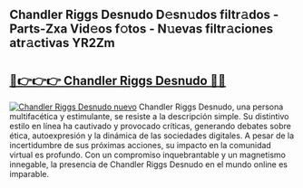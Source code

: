 ## Chandler Riggs Desnudo D𝚎sn𝚞dos filtr𝚊dos - Parts-Zxa Vid𝚎os f𝚘tos - N𝚞evas filtr𝚊ciones atr𝚊ctivas YR2Zm

# <h2><a href="http://mb0hbim.tromn.icu/?c=Chandler+Riggs+Desnudo">🔗👉👉👉 Chandler Riggs Desnudo 🔗🔗</a></h2>

[![Chandler Riggs Desnudo nuevo](https://i.imgur.com/pEAQMta.gif)](http://mb0hbim.tromn.icu/?c=Chandler+Riggs+Desnudo)
Chandler Riggs Desnudo, una persona multifacética y estimulante, se resiste a la descripción simple. Su distintivo estilo en línea ha cautivado y provocado críticas, generando debates sobre ética, autoexpresión y la dinámica de las sociedades digitales. A pesar de la incertidumbre de sus próximas acciones, su impacto en la comunidad virtual es profundo. Con un compromiso inquebrantable y un magnetismo innegable, la presencia de Chandler Riggs Desnudo en el mundo online es imparable.
